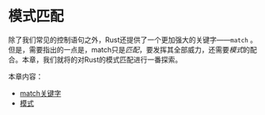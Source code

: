 # 模式匹配

除了我们常见的控制语句之外，Rust还提供了一个更加强大的关键字——`match` 。但是，需要指出的一点是，match只是*匹配*，要发挥其全部威力，还需要*模式*的配合。本章，我们就将的对Rust的模式匹配进行一番探索。

本章内容：
* [match关键字](09-01-match.md)
* [模式](09-02-pattern.md)
